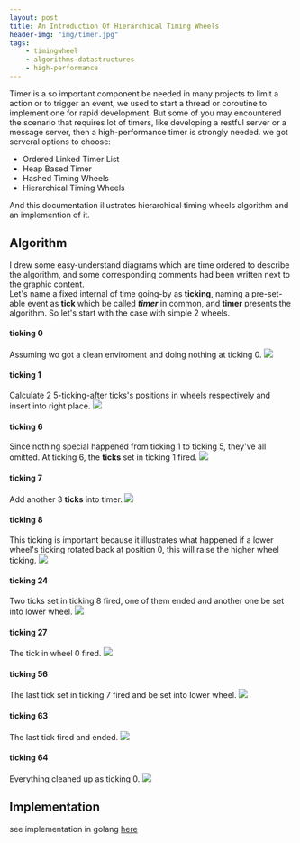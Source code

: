 ```yaml
---
layout: post
title: An Introduction Of Hierarchical Timing Wheels
header-img: "img/timer.jpg"
tags: 
    - timingwheel
    - algorithms-datastructures
    - high-performance
---
```


Timer is a so important component be needed in many projects to limit a action or to trigger an event, we used to start a thread or coroutine to implement one for rapid development. But some of you may encountered the scenario that requires lot of timers, like developing a restful server or a message server, then a high-performance timer is strongly needed. we got serveral options to choose:

*	Ordered Linked Timer List
* 	Heap Based Timer
*	Hashed Timing Wheels
*	Hierarchical Timing Wheels

And this documentation illustrates hierarchical timing wheels algorithm and an implemention of it.

## Algorithm

I drew some easy-understand diagrams which are time ordered to describe the algorithm, and some corresponding comments had been written next to the graphic content.  
Let's name a fixed internal of time going-by as **ticking**, naming a pre-set-able event as **tick** which be called _**timer**_ in common, and  **timer** presents the algorithm. So let's start with the case with simple 2 wheels.  

#### ticking 0
Assuming wo got a clean enviroment and doing nothing at ticking 0.
![](/img/timingwheels/ticking0.jpg)

#### ticking 1
Calculate 2 5-ticking-after ticks's positions in wheels respectively and insert into right place.
![](/img/timingwheels/ticking1.jpg)

#### ticking 6
Since nothing special happened from ticking 1 to ticking 5, they've all omitted. At ticking 6, the **ticks** set in ticking 1 fired.
![](/img/timingwheels/ticking6.jpg)

#### ticking 7
Add another 3 **ticks** into timer.
![](/img/timingwheels/ticking7.jpg)

#### ticking 8 
This ticking is important because it illustrates what happened if a lower wheel's ticking rotated back at position 0, this will raise the higher wheel ticking.
![](/img/timingwheels/ticking8.jpg)

#### ticking 24
Two ticks set in ticking 8 fired, one of them ended and another one be set into lower wheel.
![](/img/timingwheels/ticking24.jpg)

#### ticking 27
The tick in wheel 0 fired.
![](/img/timingwheels/ticking27.jpg)

#### ticking 56
The last tick set in ticking 7 fired and be set into lower wheel.
![](/img/timingwheels/ticking56.jpg)

#### ticking 63
The last tick fired and ended.
![](/img/timingwheels/ticking63.jpg)

#### ticking 64
Everything cleaned up as ticking 0.
![](/img/timingwheels/ticking64.jpg)

## Implementation
see implementation in golang [here](https://github.com/singchia/go-timer)
